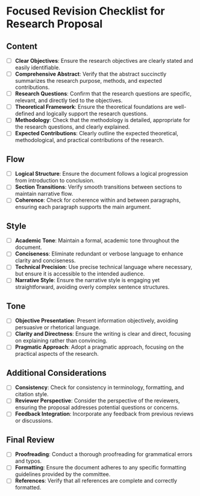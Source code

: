 # Focused Revision Checklist for Research Proposal

## Content
- [ ] **Clear Objectives**: Ensure the research objectives are clearly stated and easily identifiable.
- [ ] **Comprehensive Abstract**: Verify that the abstract succinctly summarizes the research purpose, methods, and expected contributions.
- [ ] **Research Questions**: Confirm that the research questions are specific, relevant, and directly tied to the objectives.
- [ ] **Theoretical Framework**: Ensure the theoretical foundations are well-defined and logically support the research questions.
- [ ] **Methodology**: Check that the methodology is detailed, appropriate for the research questions, and clearly explained.
- [ ] **Expected Contributions**: Clearly outline the expected theoretical, methodological, and practical contributions of the research.

## Flow
- [ ] **Logical Structure**: Ensure the document follows a logical progression from introduction to conclusion.
- [ ] **Section Transitions**: Verify smooth transitions between sections to maintain narrative flow.
- [ ] **Coherence**: Check for coherence within and between paragraphs, ensuring each paragraph supports the main argument.

## Style
- [ ] **Academic Tone**: Maintain a formal, academic tone throughout the document.
- [ ] **Conciseness**: Eliminate redundant or verbose language to enhance clarity and conciseness.
- [ ] **Technical Precision**: Use precise technical language where necessary, but ensure it is accessible to the intended audience.
- [ ] **Narrative Style**: Ensure the narrative style is engaging yet straightforward, avoiding overly complex sentence structures.

## Tone
- [ ] **Objective Presentation**: Present information objectively, avoiding persuasive or rhetorical language.
- [ ] **Clarity and Directness**: Ensure the writing is clear and direct, focusing on explaining rather than convincing.
- [ ] **Pragmatic Approach**: Adopt a pragmatic approach, focusing on the practical aspects of the research.

## Additional Considerations
- [ ] **Consistency**: Check for consistency in terminology, formatting, and citation style.
- [ ] **Reviewer Perspective**: Consider the perspective of the reviewers, ensuring the proposal addresses potential questions or concerns.
- [ ] **Feedback Integration**: Incorporate any feedback from previous reviews or discussions.

## Final Review
- [ ] **Proofreading**: Conduct a thorough proofreading for grammatical errors and typos.
- [ ] **Formatting**: Ensure the document adheres to any specific formatting guidelines provided by the committee.
- [ ] **References**: Verify that all references are complete and correctly formatted.
